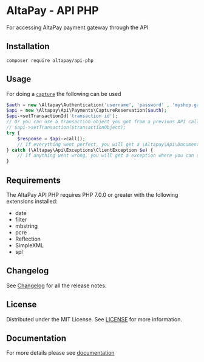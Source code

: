# AltaPay - API PHP

For accessing AltaPay payment gateway through the API

## Installation

`composer require altapay/api-php`

## Usage

For doing a [`capture`](docs/payments/capture_reservation.md) the following can be used

```php
$auth = new \Altapay\Authentication('username', 'password' , 'myshop.gateway.com');
$api = new \Altapay\Api\Payments\CaptureReservation($auth);
$api->setTransactionId('transaction id');
// Or you can use a transaction object you got from a previous API call
// $api->setTransaction($transactionObject);
try {
    $response = $api->call();
    // If everything went perfect, you will get a \Altapay\Api\Document\Capture in the response
} catch (\Altapay\Api\Exceptions\ClientException $e) {
    // If anything went wrong, you will get a exception where you can see the raw request and the raw response
}
```

## Requirements

The AltaPay API PHP requires PHP 7.0.0 or greater with the following extensions installed:

- date
- filter
- mbstring
- pcre
- Reflection
- SimpleXML
- spl


## Changelog

See [Changelog](CHANGELOG.md) for all the release notes.

## License

Distributed under the MIT License. See [LICENSE](LICENSE) for more information.

## Documentation

For more details please see [documentation](docs/index.md)
